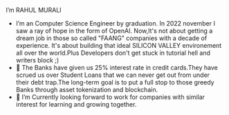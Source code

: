 I’m RAHUL MURALI
- I’m an Computer Science Engineer by graduation. In 2022 november I saw a ray of hope in the form of OpenAI. Now,It's not about getting a dream job in those so called "FAANG" companies with a decade of experience. It's about building that ideal SILICON VALLEY environement all over the world.Plus Developers don't get stuck in tutorial hell and writers block ;)
- 🌱 The Banks have given us 25% interest rate in credit cards.They have scrued us over Student Loans that we can never get out from under their debt trap.The long-term goal is to put a full stop to those greedy Banks through asset tokenization and blockchain.
- 💞️ I’m Currently looking forward to work for companies with similar interest for learning and growing together.
